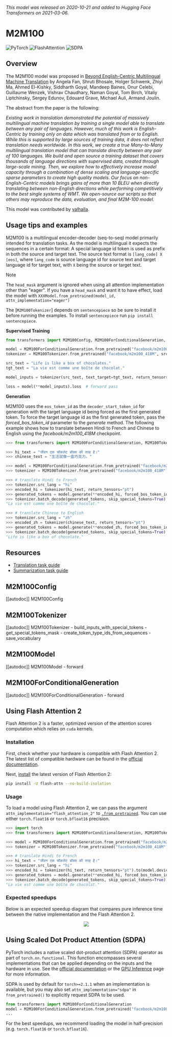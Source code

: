 <!--Copyright 2020 The HuggingFace Team. All rights reserved.

Licensed under the Apache License, Version 2.0 (the "License"); you may not use this file except in compliance with
the License. You may obtain a copy of the License at

http://www.apache.org/licenses/LICENSE-2.0

Unless required by applicable law or agreed to in writing, software distributed under the License is distributed on
an "AS IS" BASIS, WITHOUT WARRANTIES OR CONDITIONS OF ANY KIND, either express or implied. See the License for the
specific language governing permissions and limitations under the License.

⚠️ Note that this file is in Markdown but contain specific syntax for our doc-builder (similar to MDX) that may not be
rendered properly in your Markdown viewer.

-->
*This model was released on 2020-10-21 and added to Hugging Face Transformers on 2021-03-06.*

# M2M100

<div class="flex flex-wrap space-x-1">
<img alt="PyTorch" src="https://img.shields.io/badge/PyTorch-DE3412?style=flat&logo=pytorch&logoColor=white">
<img alt="FlashAttention" src="https://img.shields.io/badge/%E2%9A%A1%EF%B8%8E%20FlashAttention-eae0c8?style=flat">
<img alt="SDPA" src="https://img.shields.io/badge/SDPA-DE3412?style=flat&logo=pytorch&logoColor=white">
</div>

## Overview

The M2M100 model was proposed in [Beyond English-Centric Multilingual Machine Translation](https://huggingface.co/papers/2010.11125) by Angela Fan, Shruti Bhosale, Holger Schwenk, Zhiyi Ma, Ahmed El-Kishky,
Siddharth Goyal, Mandeep Baines, Onur Celebi, Guillaume Wenzek, Vishrav Chaudhary, Naman Goyal, Tom Birch, Vitaliy
Liptchinsky, Sergey Edunov, Edouard Grave, Michael Auli, Armand Joulin.

The abstract from the paper is the following:

*Existing work in translation demonstrated the potential of massively multilingual machine translation by training a
single model able to translate between any pair of languages. However, much of this work is English-Centric by training
only on data which was translated from or to English. While this is supported by large sources of training data, it
does not reflect translation needs worldwide. In this work, we create a true Many-to-Many multilingual translation
model that can translate directly between any pair of 100 languages. We build and open source a training dataset that
covers thousands of language directions with supervised data, created through large-scale mining. Then, we explore how
to effectively increase model capacity through a combination of dense scaling and language-specific sparse parameters
to create high quality models. Our focus on non-English-Centric models brings gains of more than 10 BLEU when directly
translating between non-English directions while performing competitively to the best single systems of WMT. We
open-source our scripts so that others may reproduce the data, evaluation, and final M2M-100 model.*

This model was contributed by [valhalla](https://huggingface.co/valhalla).


## Usage tips and examples

M2M100 is a multilingual encoder-decoder (seq-to-seq) model primarily intended for translation tasks. As the model is
multilingual it expects the sequences in a certain format: A special language id token is used as prefix in both the
source and target text. The source text format is `[lang_code] X [eos]`, where `lang_code` is source language
id for source text and target language id for target text, with `X` being the source or target text.

> [!NOTE]
> The `head_mask` argument is ignored when using all attention implementation other than "eager". If you have a `head_mask` and want it to have effect, load the model with `XXXModel.from_pretrained(model_id, attn_implementation="eager")`

The [`M2M100Tokenizer`] depends on `sentencepiece` so be sure to install it before running the
examples. To install `sentencepiece` run `pip install sentencepiece`.

**Supervised Training**

```python
from transformers import M2M100Config, M2M100ForConditionalGeneration, M2M100Tokenizer

model = M2M100ForConditionalGeneration.from_pretrained("facebook/m2m100_418M")
tokenizer = M2M100Tokenizer.from_pretrained("facebook/m2m100_418M", src_lang="en", tgt_lang="fr")

src_text = "Life is like a box of chocolates."
tgt_text = "La vie est comme une boîte de chocolat."

model_inputs = tokenizer(src_text, text_target=tgt_text, return_tensors="pt")

loss = model(**model_inputs).loss  # forward pass
```

**Generation**

M2M100 uses the `eos_token_id` as the `decoder_start_token_id` for generation with the target language id 
being forced as the first generated token. To force the target language id as the first generated token, pass the 
*forced_bos_token_id* parameter to the *generate* method. The following example shows how to translate between 
Hindi to French and Chinese to English using the *facebook/m2m100_418M* checkpoint.

```python
>>> from transformers import M2M100ForConditionalGeneration, M2M100Tokenizer

>>> hi_text = "जीवन एक चॉकलेट बॉक्स की तरह है।"
>>> chinese_text = "生活就像一盒巧克力。"

>>> model = M2M100ForConditionalGeneration.from_pretrained("facebook/m2m100_418M")
>>> tokenizer = M2M100Tokenizer.from_pretrained("facebook/m2m100_418M")

>>> # translate Hindi to French
>>> tokenizer.src_lang = "hi"
>>> encoded_hi = tokenizer(hi_text, return_tensors="pt")
>>> generated_tokens = model.generate(**encoded_hi, forced_bos_token_id=tokenizer.get_lang_id("fr"))
>>> tokenizer.batch_decode(generated_tokens, skip_special_tokens=True)
"La vie est comme une boîte de chocolat."

>>> # translate Chinese to English
>>> tokenizer.src_lang = "zh"
>>> encoded_zh = tokenizer(chinese_text, return_tensors="pt")
>>> generated_tokens = model.generate(**encoded_zh, forced_bos_token_id=tokenizer.get_lang_id("en"))
>>> tokenizer.batch_decode(generated_tokens, skip_special_tokens=True)
"Life is like a box of chocolate."
```

## Resources

- [Translation task guide](../tasks/translation)
- [Summarization task guide](../tasks/summarization)

## M2M100Config

[[autodoc]] M2M100Config

## M2M100Tokenizer

[[autodoc]] M2M100Tokenizer
    - build_inputs_with_special_tokens
    - get_special_tokens_mask
    - create_token_type_ids_from_sequences
    - save_vocabulary

## M2M100Model

[[autodoc]] M2M100Model
    - forward

## M2M100ForConditionalGeneration

[[autodoc]] M2M100ForConditionalGeneration
    - forward

## Using Flash Attention 2

Flash Attention 2 is a faster, optimized version of the attention scores computation which relies on `cuda` kernels.

### Installation 

First, check whether your hardware is compatible with Flash Attention 2. The latest list of compatible hardware can be found in the [official documentation](https://github.com/Dao-AILab/flash-attention#installation-and-features).

Next, [install](https://github.com/Dao-AILab/flash-attention#installation-and-features) the latest version of Flash Attention 2:

```bash
pip install -U flash-attn --no-build-isolation
```

### Usage

To load a model using Flash Attention 2, we can pass the argument `attn_implementation="flash_attention_2"` to [`.from_pretrained`](https://huggingface.co/docs/transformers/main/en/main_classes/model#transformers.PreTrainedModel.from_pretrained). You can use either `torch.float16` or `torch.bfloat16` precision.

```python
>>> import torch
>>> from transformers import M2M100ForConditionalGeneration, M2M100Tokenizer

>>> model = M2M100ForConditionalGeneration.from_pretrained("facebook/m2m100_418M", dtype=torch.float16, attn_implementation="flash_attention_2", device_map="auto").eval()
>>> tokenizer = M2M100Tokenizer.from_pretrained("facebook/m2m100_418M")

>>> # translate Hindi to French
>>> hi_text = "जीवन एक चॉकलेट बॉक्स की तरह है।"
>>> tokenizer.src_lang = "hi"
>>> encoded_hi = tokenizer(hi_text, return_tensors="pt").to(model.device)
>>> generated_tokens = model.generate(**encoded_hi, forced_bos_token_id=tokenizer.get_lang_id("fr"))
>>> tokenizer.batch_decode(generated_tokens, skip_special_tokens=True)
"La vie est comme une boîte de chocolat."
```

### Expected speedups

Below is an expected speedup diagram that compares pure inference time between the native implementation and the Flash Attention 2.

<div style="text-align: center">
<img src="https://huggingface.co/datasets/visheratin/documentation-images/resolve/main/nllb-speedup.webp">
</div>

## Using Scaled Dot Product Attention (SDPA)
PyTorch includes a native scaled dot-product attention (SDPA) operator as part of `torch.nn.functional`. This function
encompasses several implementations that can be applied depending on the inputs and the hardware in use. See the
[official documentation](https://pytorch.org/docs/stable/generated/torch.nn.functional.scaled_dot_product_attention.html)
or the [GPU Inference](https://huggingface.co/docs/transformers/main/en/perf_infer_gpu_one#pytorch-scaled-dot-product-attention)
page for more information.

SDPA is used by default for `torch>=2.1.1` when an implementation is available, but you may also set
`attn_implementation="sdpa"` in `from_pretrained()` to explicitly request SDPA to be used.

```python
from transformers import M2M100ForConditionalGeneration
model = M2M100ForConditionalGeneration.from_pretrained("facebook/m2m100_418M", dtype=torch.float16, attn_implementation="sdpa")
...
```

For the best speedups, we recommend loading the model in half-precision (e.g. `torch.float16` or `torch.bfloat16`).
